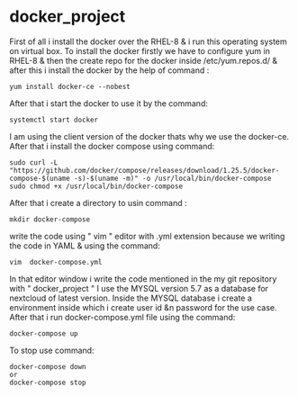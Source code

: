 # docker_project

First of all i install the docker over the RHEL-8 & i run this operating system on virtual box.
To install the docker firstly we have to configure yum in RHEL-8 & then the create repo for the docker inside /etc/yum.repos.d/ & after this i install the docker by the help of command :

```
yum install docker-ce --nobest 
```

After that i start the docker to use it by the command:

```
systemctl start docker 
```

I am using the client version of the docker thats why we use the docker-ce.
After that i install the docker compose using command:

```
sudo curl -L "https://github.com/docker/compose/releases/download/1.25.5/docker-compose-$(uname -s)-$(uname -m)" -o /usr/local/bin/docker-compose
sudo chmod +x /usr/local/bin/docker-compose
```

After that i create a directory to  usin command :

```
mkdir docker-compose
```

write the code using " vim " editor with .yml extension because we writing the code in YAML & using the command:

```
vim  docker-compose.yml
```

In that editor window i write the code mentioned in the my git repository with " docker_project "
I use the MYSQL version 5.7 as a database for nextcloud of latest version.
Inside the MYSQL database i create a environment inside which i create user id &n password for the use case.
After that i run docker-compose.yml file using the command:

```
docker-compose up
```

To stop use command:

```
docker-compose down
or 
docker-compose stop
```

